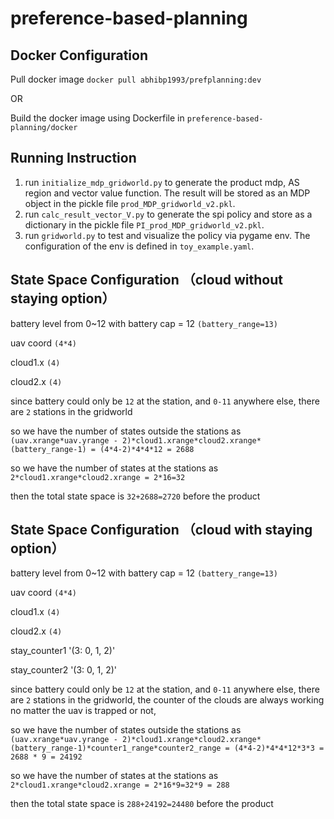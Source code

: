 # preference-based-planning

## Docker Configuration

Pull docker image `docker pull abhibp1993/prefplanning:dev`

OR 

Build the docker image using Dockerfile in `preference-based-planning/docker`

## Running Instruction
1. run `initialize_mdp_gridworld.py` to generate the product mdp, AS region and vector value function. The result will be stored as an MDP object in the pickle file `prod_MDP_gridworld_v2.pkl`.
2. run `calc_result_vector_V.py` to generate the spi policy and store as a dictionary in the pickle file `PI_prod_MDP_gridworld_v2.pkl`.
3. run `gridworld.py` to test and visualize the policy via pygame env. The configuration of the env is defined in `toy_example.yaml`.


## State Space Configuration （cloud without staying option）

battery level from 0~12 with battery cap = 12 `(battery_range=13)`

uav coord `(4*4)`

cloud1.x `(4)`

cloud2.x `(4)`

since battery could only be `12` at the station, and `0-11` anywhere else, there are `2` stations in the gridworld

so we have the number of states outside the stations as `(uav.xrange*uav.yrange - 2)*cloud1.xrange*cloud2.xrange*(battery_range-1) = (4*4-2)*4*4*12 = 2688`

so we have the number of states at the stations as `2*cloud1.xrange*cloud2.xrange = 2*16=32`

then the total state space is `32+2688=2720` before the product


## State Space Configuration （cloud with staying option）

battery level from 0~12 with battery cap = 12 `(battery_range=13)`

uav coord `(4*4)`

cloud1.x `(4)`

cloud2.x `(4)`

stay_counter1 '(3: 0, 1, 2)'

stay_counter2 '(3: 0, 1, 2)'

since battery could only be `12` at the station, and `0-11` anywhere else, there are `2` stations in the gridworld, the counter of the clouds are always working no matter the uav is trapped or not,

so we have the number of states outside the stations as `(uav.xrange*uav.yrange - 2)*cloud1.xrange*cloud2.xrange*(battery_range-1)*counter1_range*counter2_range = (4*4-2)*4*4*12*3*3 = 2688 * 9 = 24192` 

so we have the number of states at the stations as `2*cloud1.xrange*cloud2.xrange = 2*16*9=32*9 = 288`

then the total state space is `288+24192=24480` before the product
